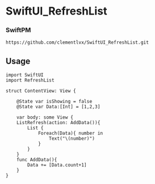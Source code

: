 SwiftUI_RefreshList
===============

### SwiftPM

```
https://github.com/clementlvx/SwiftUI_RefreshList.git
```

Usage
-----

```
import SwiftUI
import RefreshList

struct ContentView: View {
    
    @State var isShowing = false
    @State var Data:[Int] = [1,2,3]

    var body: some View {
    ListRefresh(action: AddData()){
        List {
            Foreach(Data){ number in
                Text("\(number)")
            }
        }
    }
    func AddData(){
        Data += [Data.count+1]
    }
}
```
